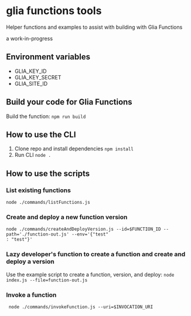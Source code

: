 # glia functions tools

Helper functions and examples to assist with building with Glia Functions

a work-in-progress 

## Environment variables

* GLIA_KEY_ID
* GLIA_KEY_SECRET
* GLIA_SITE_ID

## Build your code for Glia Functions

Build the function: `npm run build`

## How to use the CLI
1. Clone repo and install dependencies `npm install`
2. Run CLI `node .`

## How to use the scripts

### List existing functions

```
node ./commands/listFunctions.js
```

### Create and deploy a new function version

```
node ./commands/createAndDeployVersion.js --id=$FUNCTION_ID --path='./function-out.js' --env='{"test"
: "test"}'
```

### Lazy developer's function to create a function and create and deploy a version

Use the example script to create a function, version, and deploy: `node index.js --file=function-out.js`

### Invoke a function

```
 node ./commands/invokeFunction.js --uri=$INVOCATION_URI
```


